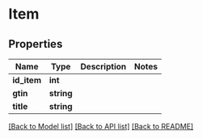 # Item

## Properties
Name | Type | Description | Notes
------------ | ------------- | ------------- | -------------
**id_item** | **int** |  | 
**gtin** | **string** |  | 
**title** | **string** |  | 

[[Back to Model list]](../README.md#documentation-for-models) [[Back to API list]](../README.md#documentation-for-api-endpoints) [[Back to README]](../README.md)


